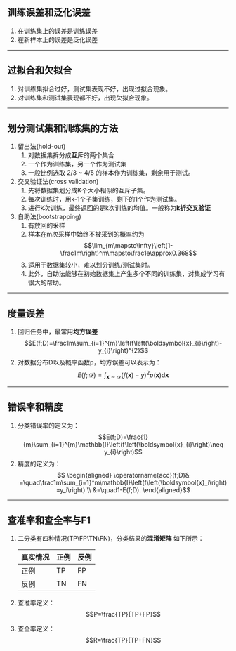 
## 训练误差和泛化误差
1. 在训练集上的误差是训练误差
2. 在新样本上的误差是泛化误差
****

## 过拟合和欠拟合
1. 对训练集拟合过好，测试集表现不好，出现过拟合现象。
2. 对训练集和测试集表现都不好，出现欠拟合现象。
****   

## 划分测试集和训练集的方法
1. 留出法(hold-out)
    1. 对数据集拆分成**互斥**的两个集合
    2. 一个作为训练集，另一个作为测试集
    3. 一般比例选取 2/3 ~ 4/5 的样本作为训练集，剩余用于测试。
2. 交叉验证法(cross validation)
    1. 先将数据集划分成K个大小相似的互斥子集。
    2. 每次训练时，用k-1个子集训练，剩下的1个作为测试集。
    3. 进行k次训练，最终返回的是k次训练的均值。一般称为**k折交叉验证**
3. 自助法(bootstrapping)
    1. 有放回的采样
    2. 样本在m次采样中始终不被采到的概率约为$$\lim_{m\mapsto\infty}\left(1-\frac1m\right)^m\mapsto\frac1e\approx0.368$$
    3. 适用于数据集较小，难以划分训练/测试集时。
    4. 此外，自助法能够在初始数据集上产生多个不同的训练集，对集成学习有很大的帮助。
 ****   

## 度量误差
1. 回归任务中，最常用**均方误差**
        $$E(f;D)=\frac1m\sum_{i=1}^{m}\left(f\left(\boldsymbol{x}_{i}\right)-y_{i}\right)^{2}$$
2. 对数据分布D以及概率函数p，均方误差可以表示为：
   $$E(f;\mathcal{D})=\int_{\boldsymbol{x}\sim\mathcal{D}}\left(f\left(\boldsymbol{x}\right)-y\right)^2p(\boldsymbol{x})\mathrm{d}\boldsymbol{x}$$
**** 

## 错误率和精度
1. 分类错误率的定义为：
   $$E(f;D)=\frac{1}{m}\sum_{i=1}^{m}\mathbb{I}\left(f\left(\boldsymbol{x}_{i}\right)\neq y_{i}\right)$$
2. 精度的定义为：
$$ \begin{aligned}
\operatorname{acc}(f;D)& =\quad\frac1m\sum_{i=1}^m\mathbb{I}\left(f\left(\boldsymbol{x}_i\right)=y_i\right)  \\
&=\quad1-E(f;D).
\end{aligned}$$

**** 
## 查准率和查全率与F1
1. 二分类有四种情况(TP\FP\TN\FN)，分类结果的**混淆矩阵** 如下所示：
   
    |真实情况|正例|反例|
    |----|----|----|
    |正例|TP|FP|
    |反例|TN|FN|

2. 查准率定义：
    $$P=\frac{TP}{TP+FP}$$
3. 查全率定义：
   $$R=\frac{TP}{TP+FN}$$